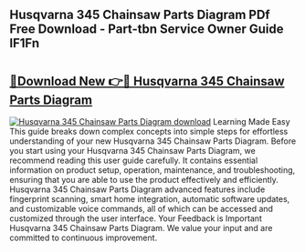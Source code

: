 ## Husqvarna 345 Chainsaw Parts Diagram PDf Free Download - Part-tbn Service Owner Guide lF1Fn

# <h2><a href="http://dflq1g9.blite.top/?on=Husqvarna+345+Chainsaw+Parts+Diagram">🔗Download New 👉🔴 Husqvarna 345 Chainsaw Parts Diagram</a></h2>

[![Husqvarna 345 Chainsaw Parts Diagram download](https://i.imgur.com/lujVjoI.png)](http://dflq1g9.blite.top/?on=Husqvarna+345+Chainsaw+Parts+Diagram)
Learning Made Easy This guide breaks down complex concepts into simple steps for effortless understanding of your new Husqvarna 345 Chainsaw Parts Diagram. Before you start using your Husqvarna 345 Chainsaw Parts Diagram, we recommend reading this user guide carefully. It contains essential information on product setup, operation, maintenance, and troubleshooting, ensuring that you are able to use the product effectively and efficiently. Husqvarna 345 Chainsaw Parts Diagram advanced features include fingerprint scanning, smart home integration, automatic software updates, and customizable voice commands, all of which can be accessed and customized through the user interface. Your Feedback is Important Husqvarna 345 Chainsaw Parts Diagram. We value your input and are committed to continuous improvement.
